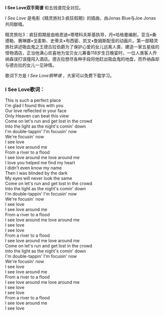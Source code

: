

**I See Love双手简谱** 和五线谱完全对应。

_I See Love_ 是电影《精灵旅社3:疯狂假期》的插曲，由Jonas Blue与Joe Jonas共同献唱。

精灵旅社3：疯狂假期是由格恩迪•塔塔科夫斯基执导，丹•哈格曼编剧，亚当•桑德勒、赛琳娜•戈麦斯、史蒂夫•布西密、凯文•詹姆斯配音的动画片。第一部精灵旅社讲述吸血鬼之王德古拉伯爵为了保护心爱的女儿远离人类，建造一家五星级的怪物酒店，正当他满心欢喜地为宝贝女儿筹备118岁生日晚宴时，一位人类客人乔纳森误打误撞闯入酒店。德古拉想尽各种手段将他赶出吸血鬼的地盘，而乔纳森却与德古拉的女儿一见钟情。

歌词下方是 _I See Love钢琴谱_ ，大家可以免费下载学习。

### I See Love歌词：

This is such a perfect place  
I'm glad I found this with you  
Our love reflected in your face  
Only Heaven can beat this view  
Come on let's run and get lost in the crowd  
Into the light as the night's comin' down  
I'm double-tappin' I'm focusin' now  
We're focusin' now  
I see love  
I see love around me  
From a river to a flood  
I see love around me love around me  
I love you helped me find my heart  
I didn't even know my name  
Then I was blinded by the dark  
My eyes will never look the same  
Come on let's run and get lost in the crowd  
Into the light as the night's comin' down  
I'm double-tappin' I'm focusin' now  
We're focusin' now  
I see love  
I see love around me  
From a river to a flood  
I see love around me love around me  
I see love  
I see love  
From a river to a flood  
I see love around me love around me  
Come on let's run and get lost in the crowd  
Into the light as the night's comin' down  
I'm double-tappin' I'm focusin' now  
We're focusin' now  
I see love  
I see love around me  
From a river to a flood  
I see love around me love around me  
I see love  
I see love  
From a river to a flood  
I see love around me  
I see love

